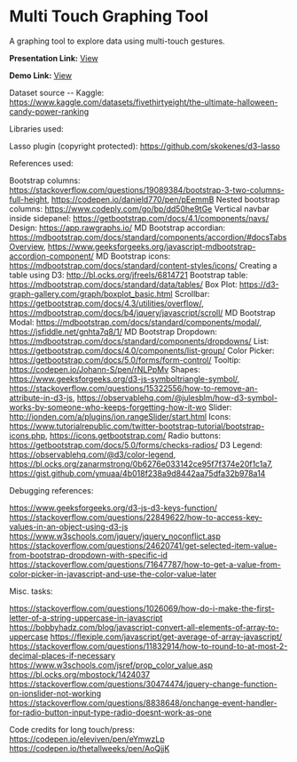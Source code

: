# Multi Touch Graphing Tool
A graphing tool to explore data using multi-touch gestures.

**Presentation Link:** [View](https://gtvault-my.sharepoint.com/:p:/g/personal/amsk3_gatech_edu/ES6rJc-Tf01NhIilNXDFtS0BR7X_HIU2caQsDdxAWmZCyg?e=s6xVxS)

**Demo Link:** [View](https://aishwaryamsk.github.io/multitouch_graphing_tool/index.html)

Dataset source -- Kaggle: https://www.kaggle.com/datasets/fivethirtyeight/the-ultimate-halloween-candy-power-ranking

Libraries used:

Lasso plugin (copyright protected): https://github.com/skokenes/d3-lasso


References used:

Bootstrap columns: https://stackoverflow.com/questions/19089384/bootstrap-3-two-columns-full-height, https://codepen.io/danield770/pen/pEemmB 
Nested bootstrap columns: https://www.codeply.com/go/bp/dd50he9tGe 
Vertical navbar inside sidepanel: https://getbootstrap.com/docs/4.1/components/navs/ 
Design: https://app.rawgraphs.io/
MD Bootstrap accordian: https://mdbootstrap.com/docs/standard/components/accordion/#docsTabsOverview, https://www.geeksforgeeks.org/javascript-mdbootstrap-accordion-component/ 
MD Bootstrap icons: https://mdbootstrap.com/docs/standard/content-styles/icons/ 
Creating a table using D3: http://bl.ocks.org/jfreels/6814721 
Bootstrap table: https://mdbootstrap.com/docs/standard/data/tables/
Box Plot: https://d3-graph-gallery.com/graph/boxplot_basic.html 
Scrollbar: https://getbootstrap.com/docs/4.3/utilities/overflow/, https://mdbootstrap.com/docs/b4/jquery/javascript/scroll/
MD Bootstrap Modal: https://mdbootstrap.com/docs/standard/components/modal/, https://jsfiddle.net/gnhta7q8/1/ 
MD Bootstrap Dropdown: https://mdbootstrap.com/docs/standard/components/dropdowns/
List: https://getbootstrap.com/docs/4.0/components/list-group/
Color Picker: https://getbootstrap.com/docs/5.0/forms/form-control/
Tooltip: https://codepen.io/Johann-S/pen/rNLPpMv
Shapes: https://www.geeksforgeeks.org/d3-js-symboltriangle-symbol/, https://stackoverflow.com/questions/15322556/how-to-remove-an-attribute-in-d3-js, https://observablehq.com/@julesblm/how-d3-symbol-works-by-someone-who-keeps-forgetting-how-it-wo
Slider: http://ionden.com/a/plugins/ion.rangeSlider/start.html
Icons: https://www.tutorialrepublic.com/twitter-bootstrap-tutorial/bootstrap-icons.php, https://icons.getbootstrap.com/
Radio buttons: https://getbootstrap.com/docs/5.0/forms/checks-radios/
D3 Legend: https://observablehq.com/@d3/color-legend, https://bl.ocks.org/zanarmstrong/0b6276e033142ce95f7f374e20f1c1a7, https://gist.github.com/ymuaa/4b018f238a9d8442aa75dfa32b978a14



Debugging references:

https://www.geeksforgeeks.org/d3-js-d3-keys-function/
https://stackoverflow.com/questions/22849622/how-to-access-key-values-in-an-object-using-d3-js
https://www.w3schools.com/jquery/jquery_noconflict.asp
https://stackoverflow.com/questions/24620741/get-selected-item-value-from-bootstrap-dropdown-with-specific-id
https://stackoverflow.com/questions/71647787/how-to-get-a-value-from-color-picker-in-javascript-and-use-the-color-value-later


Misc. tasks:

https://stackoverflow.com/questions/1026069/how-do-i-make-the-first-letter-of-a-string-uppercase-in-javascript
https://bobbyhadz.com/blog/javascript-convert-all-elements-of-array-to-uppercase
https://flexiple.com/javascript/get-average-of-array-javascript/
https://stackoverflow.com/questions/11832914/how-to-round-to-at-most-2-decimal-places-if-necessary
https://www.w3schools.com/jsref/prop_color_value.asp
https://bl.ocks.org/mbostock/1424037
https://stackoverflow.com/questions/30474474/jquery-change-function-on-ionslider-not-working 
https://stackoverflow.com/questions/8838648/onchange-event-handler-for-radio-button-input-type-radio-doesnt-work-as-one

Code credits for long touch/press:
https://codepen.io/eleviven/pen/eYmwzLp
https://codepen.io/thetallweeks/pen/AoQjjK
